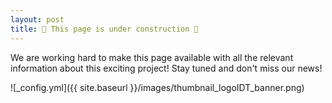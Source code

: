 ```yaml
---
layout: post
title: 🚧 This page is under construction 🚧
---
```


We are working hard to make this page available with all the relevant information about this exciting project! Stay tuned and don't miss our news!

![_config.yml]({{ site.baseurl }}/images/thumbnail_logoIDT_banner.png)


